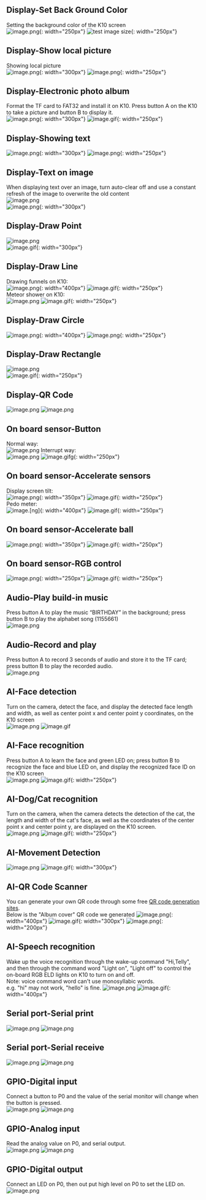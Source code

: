 ## **Display-Set Back Ground Color**
Setting the background color of the K10 screen<br/>
![image.png](img/example_mindplus/exampleMindplus1.png){: width="250px"}
![test image size](img/example_mindplus/exampleMindplus1.gif){: width="250px"}

## **Display-Show local picture**
Showing local picture<br/>
![image.png](img/example_mindplus/exampleMindplus3.png){: width="300px"}
![image.png](img/example_mindplus/exampleMindplus4.png){: width="250px"}

## **Display-Electronic photo album**
Format the TF card to FAT32 and install it on K10. Press button A on the K10 to take a picture and button B to display it.<br/>
![image.png](img/example_mindplus/exampleMindplus5.png){: width="300px"}
![image.gif](img/example_mindplus/exampleMindplus5.gif){: width="250px"}


## **Display-Showing text**
![image.png](img/example_mindplus/exampleMindplus7.png){: width="300px"}
![image.png](img/example_mindplus/exampleMindplus6.gif){: width="250px"}

## **Display-Text on image**
When displaying text over an image, turn auto-clear off and use a constant refresh of the image to overwrite the old content<br/>
![image.png](img/example_mindplus/exampleMindplus10.png)<br/>
![image.png](img/example_mindplus/exampleMindplus9.png){: width="300px"}

## **Display-Draw Point**
![image.png](img/example_mindplus/exampleMindplus11.png)<br/>
![image.gif](img/example_mindplus/exampleMindplus11.gif){: width="300px"}

## **Display-Draw Line**
Drawing funnels on K10:<br/>
![image.png](img/example_mindplus/exampleMindplus12.png){: width="400px"}
![image.gif](img/example_mindplus/exampleMindplus12.gif){: width="250px"}<br/>
Meteor shower on K10:<br/>
![image.png](img/example_mindplus/exampleMindplus42.png)
![image.gif](img/example_mindplus/exampleMindplus42.gif){: width="250px"}


## **Display-Draw Circle**
![image.png](img/example_mindplus/exampleMindplus13.png){: width="400px"}
![image.png](img/example_mindplus/exampleMindplus14.png){: width="250px"}

## **Display-Draw Rectangle**
![image.png](img/example_mindplus/exampleMindplus15.png)<br/>
![image.gif](img/example_mindplus/exampleMindplus16.gif){: width="250px"}

## **Display-QR Code**
![image.png](img/example_mindplus/exampleMindplus17.png) 
![image.png](img/example_mindplus/exampleMindplus18.png)

## **On board sensor-Button**
Normal way:<br/>
![image.png](img/example_mindplus/exampleMindplus19.png)
Interrupt way:<br/>
![image.png](img/example_mindplus/exampleMindplus20.png)
![image.gifg](img/example_mindplus/exampleMindplus20.gif){: width="250px"}


## **On board sensor-Accelerate sensors**
Display screen tilt:<br/>
![image.png](img/example_mindplus/exampleMindplus22.png){: width="350px"} 
![image.gif](img/example_mindplus/exampleMindplus21.gif){: width="250px"}<br/>
Pedo meter:<br/>
![image.[ng]](img/example_mindplus/exampleMindplus43.png){: width="400px"}
![image.gif](img/example_mindplus/exampleMindplus43.gif){: width="250px"}

## **On board sensor-Accelerate ball**
![image.png](img/example_mindplus/exampleMindplus23.png){: width="350px"}
![image.gif](img/example_mindplus/exampleMindplus23.gif){: width="250px"}

## **On board sensor-RGB control**
![image.png](img/example_mindplus/exampleMindplus24.png){: width="250px"}
![image.gif](img/example_mindplus/exampleMindplus24.gif){: width="250px"}

## **Audio-Play build-in music**
Press button A to play the music “BIRTHDAY” in the background; press button B to play the alphabet song (1155661)<br/>
![image.png](img/example_mindplus/exampleMindplus25.png) 

## **Audio-Record and play**
Press button A to record 3 seconds of audio and store it to the TF card; press button B to play the recorded audio.<br/>
![image.png](img/example_mindplus/exampleMindplus26.png) 

## **AI-Face detection**
Turn on the camera, detect the face, and display the detected face length and width, as well as center point x and center point y coordinates, on the K10 screen<br/>
![image.png](img/example_mindplus/exampleMindplus27.png) 
![image.gif](img/example_mindplus/exampleMindplus27.gif) 

## **AI-Face recognition**
Press button A to learn the face and green LED on; press button B to recognize the face and blue LED on, and display the recognized face ID on the K10 screen<br/>
![image.png](img/example_mindplus/exampleMindplus28.png)
![image.gif](img/example_mindplus/exampleMindplus28.gif){: width="250px"}

## **AI-Dog/Cat recognition**
Turn on the camera, when the camera detects the detection of the cat, the length and width of the cat's face, as well as the coordinates of the center point x and center point y, are displayed on the K10 screen.<br/>
![image.png](img/example_mindplus/exampleMindplus29.png)
![image.gif](img/example_mindplus/exampleMindplus29.gif){: width="250px"}

## **AI-Movement Detection**
![image.png](img/example_mindplus/exampleMindplus44.png)
![image.gif](img/example_mindplus/exampleMindplus44.gif){: width="300px"}

## **AI-QR Code Scanner**
You can generate your own QR code through some free [QR code generation sites](https://www.qr-code-generator.com/). <br/>
Below is the "Album cover" QR code we generated
![image.png](img/example_mindplus/exampleMindplus30.png){: width="400px"}
![image.gif](img/example_mindplus/exampleMindplus30.gif){: width="300px"}
![image.png](img/example_mindplus/exampleMindplus45.png){: width="200px"}

## **AI-Speech recognition**
Wake up the voice recognition through the wake-up command "Hi,Telly", and then through the command word "Light on", "Light off" to control the on-board RGB ELD lights on K10 to turn on and off. <br/>
Note: voice command word can't use monosyllabic words.<br/>
e.g. "hi" may not work, "hello" is fine.
![image.png](img/example_mindplus/exampleMindplus31.png) 
![image.gif](img/example_mindplus/exampleMindplus31.gif){: width="400px"}


## **Serial port-Serial print**
![image.png](img/example_mindplus/exampleMindplus33.png) 
![image.png](img/example_mindplus/exampleMindplus34.png) 

## **Serial port-Serial receive**
![image.png](img/example_mindplus/exampleMindplus35.png) 
![image.png](img/example_mindplus/exampleMindplus36.png) 

## **GPIO-Digital input**
Connect a button to P0 and the value of the serial monitor will change when the button is pressed.<br/>
![image.png](img/example_mindplus/exampleMindplus37.png) 
![image.png](img/example_mindplus/exampleMindplus38.png) 


## **GPIO-Analog input**
Read the analog value on P0, and serial output.<br/>
![image.png](img/example_mindplus/exampleMindplus39.png) 
![image.png](img/example_mindplus/exampleMindplus40.png) 


## **GPIO-Digital output**
Connect an LED on P0, then out put high level on P0 to set the LED on.<br/>
![image.png](img/example_mindplus/exampleMindplus41.png) 

